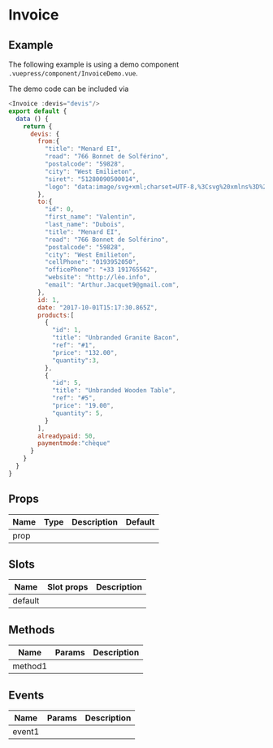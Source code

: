 # Invoice

## Example

The following example is using a demo component `.vuepress/component/InvoiceDemo.vue`. 

<Invoice-Demo/>

The demo code can be included via 

``` js
<Invoice :devis="devis"/>
export default {
  data () {
    return {
      devis: {
        from:{
          "title": "Menard EI",
          "road": "766 Bonnet de Solférino",
          "postalcode": "59828",
          "city": "West Emilieton",
          "siret": "51280090500014",
          "logo": "data:image/svg+xml;charset=UTF-8,%3Csvg%20xmlns%3D%22http%3A%2F%2Fwww.w3.org%2F2000%2Fsvg%22%20version%3D%221.1%22%20baseProfile%3D%22full%22%20width%3D%22undefined%22%20height%3D%22undefined%22%3E%20%3Crect%20width%3D%22100%25%22%20height%3D%22100%25%22%20fill%3D%22grey%22%2F%3E%20%20%3Ctext%20x%3D%220%22%20y%3D%2220%22%20font-size%3D%2220%22%20text-anchor%3D%22start%22%20fill%3D%22white%22%3Eundefinedxundefined%3C%2Ftext%3E%20%3C%2Fsvg%3E"
        },
        to:{
          "id": 0,
          "first_name": "Valentin",
          "last_name": "Dubois",
          "title": "Menard EI",
          "road": "766 Bonnet de Solférino",
          "postalcode": "59828",
          "city": "West Emilieton",
          "cellPhone": "0193952050",
          "officePhone": "+33 191765562",
          "website": "http://léo.info",
          "email": "Arthur.Jacquet9@gmail.com",
        },
        id: 1,
        date: "2017-10-01T15:17:30.865Z",
        products:[
          {
            "id": 1,
            "title": "Unbranded Granite Bacon",
            "ref": "#1",
            "price": "132.00",
            "quantity":3,
          },
          {
            "id": 5,
            "title": "Unbranded Wooden Table",
            "ref": "#5",
            "price": "19.00",
            "quantity": 5,
          }
        ],
        alreadypaid: 50,
        paymentmode:"chèque"
      }
    }
  }
}
```

## Props
Name | Type   | Description | Default
---- | :----: | ----------- | -----
prop |        |             | 

## Slots
Name     | Slot props       | Description
-------- | -----------      | -----
default  |                  | 

## Methods
Name             | Params            | Description
---------------- | ----------------- | -------------------
method1          |                   |

## Events
Name             | Params            | Description
---------------- | ----------------- | -------------------
event1           |                   |